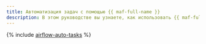 ```yaml
---
title: Автоматизация задач с помощью {{ maf-full-name }}
description: В этом руководстве вы узнаете, как использовать {{ maf-full-name }} для автоматизации операций с данными {{ yq-full-name }}.
---
```


{% include [airflow-auto-tasks](../../_tutorials/dataplatform/airflow-auto-tasks.md) %}